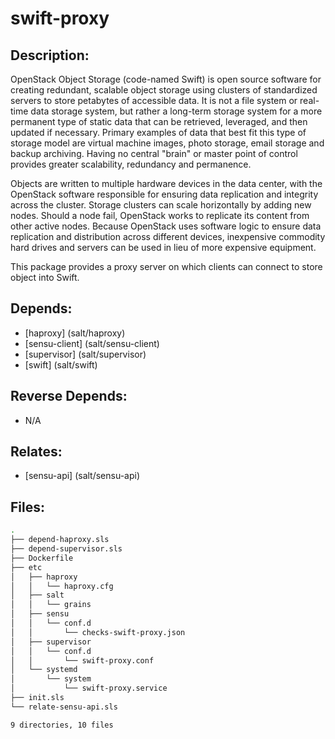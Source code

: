 # swift-proxy

## Description:

OpenStack Object Storage (code-named Swift) is open source software for creating redundant, scalable object storage using clusters of standardized servers to store petabytes of accessible data. It is not a file system or real-time data storage system, but rather a long-term storage system for a more permanent type of static data that can be retrieved, leveraged, and then updated if necessary. Primary examples of data that best fit this type of storage model are virtual machine images, photo storage, email storage and backup archiving. Having no central "brain" or master point of control provides greater scalability, redundancy and permanence.

Objects are written to multiple hardware devices in the data center, with the OpenStack software responsible for ensuring data replication and integrity across the cluster. Storage clusters can scale horizontally by adding new nodes. Should a node fail, OpenStack works to replicate its content from other active nodes. Because OpenStack uses software logic to ensure data replication and distribution across different devices, inexpensive commodity hard drives and servers can be used in lieu of more expensive equipment.

This package provides a proxy server on which clients can connect to store object into Swift.

## Depends:

  -  [haproxy] (salt/haproxy)
  -  [sensu-client] (salt/sensu-client)
  -  [supervisor] (salt/supervisor)
  -  [swift] (salt/swift)

## Reverse Depends:

  -  N/A

## Relates:

  -  [sensu-api] (salt/sensu-api)

## Files:

```bash
.
├── depend-haproxy.sls
├── depend-supervisor.sls
├── Dockerfile
├── etc
│   ├── haproxy
│   │   └── haproxy.cfg
│   ├── salt
│   │   └── grains
│   ├── sensu
│   │   └── conf.d
│   │       └── checks-swift-proxy.json
│   ├── supervisor
│   │   └── conf.d
│   │       └── swift-proxy.conf
│   └── systemd
│       └── system
│           └── swift-proxy.service
├── init.sls
└── relate-sensu-api.sls

9 directories, 10 files
```
